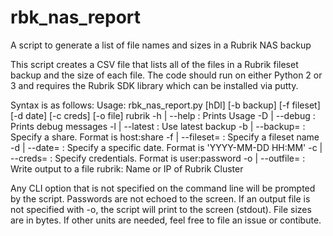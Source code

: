 # rbk_nas_report
A script to generate a list of file names and sizes in a Rubrik NAS backup

This script creates a CSV file that lists all of the files in a Rubrik fileset backup and the size of each file.  The code should run on either Python 2 or 3 and requires the Rubrik SDK library which can be installed via putty.

Syntax is as follows:
Usage: rbk_nas_report.py [hDl] [-b backup] [-f fileset] [-d date] [-c creds] [-o file] rubrik
-h | --help : Prints Usage
-D | --debug : Prints debug messages
-l | --latest : Use latest backup
-b | --backup= : Specify a share.  Format is host:share
-f | --fileset= : Specify a fileset name
-d | --date= : Specify a specific date.  Format is 'YYYY-MM-DD HH:MM'
-c | --creds= : Specify credentials.  Format is user:password
-o | --outfile= : Write output to a file
rubrik: Name or IP of Rubrik Cluster

Any CLI option that is not specified on the command line will be prompted by the script.  Passwords are not echoed to the screen.
If an output file is not specified with -o, the script will print to the screen (stdout).
File sizes are in bytes.  If other units are needed, feel free to file an issue or contibute.
